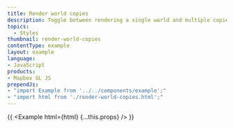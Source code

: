 ```yaml
---
title: Render world copies
description: Toggle between rendering a single world and multiple copies of the world using [`setRenderWorldCopies`](/mapbox-gl-js/api/map/#map#setrenderworldcopies). If `true`, multiple copies of the world will be rendered side by side beyond -180 and 180 degrees longitude.
topics:
  - Styles
thumbnail: render-world-copies
contentType: example
layout: example
language:
- JavaScript
products:
- Mapbox GL JS
prependJs:
- "import Example from '../../components/example';"
- "import html from './render-world-copies.html';"
---
```


{{ <Example html={html} {...this.props} /> }}
